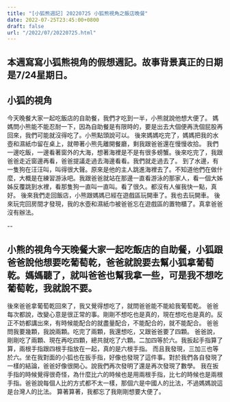 ```yaml
---
title: "[小狐熊週記] 20220725 小狐熊視角之飯店晚餐"
date: 2022-07-25T23:45:00+0800
draft: false
url: "/2022/07/20220725.html"
---
```


本週寫寫小狐熊視角的假想週記。故事背景真正的日期是7/24星期日。
--
## 小狐的視角
今天晚餐大家一起吃飯店的自助餐，我們才吃到一半，小熊就說他想大便了。
媽媽問小熊能不能忍耐一下，因為自助餐是有限時的，要是出去大個便再洗個屁股再回來，我們可能就沒得吃了。小熊點頭說可以。
後來媽媽吃完了，媽媽把我的水壺和濕紙巾留在桌上，就帶著小熊先離開餐廳，剩我跟爸爸還在慢慢收拾。
我們一邊吃飯，一邊看著窗外的大海，想著海裡是不是有很多螃蟹。後來吃完了，我跟爸爸走近窗邊再看，爸爸提議走過去海邊看看。我們就走過去了。
到了水邊，有一隻狗在汪汪叫，叫得很大聲。原來是他的主人跳進海裡去了。不知道他們在做什麼，大概是在練習游泳吧。我跟爸爸就站在那邊一直看游泳的那家人，看一個大姊姊反覆跳到水裡，看那隻狗一直叫一直叫。看了很久。都沒有人催我快一點，真好。
後來我們走回飯店，小熊跟媽媽已經在遊戲區玩開車了。我也去玩開車。
後來玩完回房間才發現，我的水壺和濕紙巾被爸爸忘在遊戲區的置物櫃了。真拿爸爸沒有辦法。

--
## 小熊的視角今天晚餐大家一起吃飯店的自助餐，小狐跟爸爸說他想要吃葡萄乾，爸爸就說要去幫小狐拿葡萄乾。媽媽聽了，就叫爸爸也幫我拿一些，可是我不想吃葡萄乾，我就說不要。
後來爸爸拿葡萄乾回來了，我又覺得想吃了，就問爸爸能不能給我葡萄乾。
爸爸每次都說，改變心意是很正常的事。剛剛不想吃也是真的，現在想吃也是真的。反正不妨都講出來，有時候能配合的就盡量配合，不能配合的，就不能配合。
爸爸問我要幾顆，我說兩顆。吃完了兩顆，我還想吃，又跟爸爸要了四顆。
爸爸說，剛剛吃了兩顆、現在再吃四顆，總共就吃了六顆。二加四等於六。我扳起手指算了算，兩根手指跟四根手指放在一起，真的是六根手指。
而且我發現，三加三也等於六。坐在我對面的小狐也在扳手指，好像也發現了這件事。對於我們各自發現了一樣的結論，爸爸好像很開心。說我們再次發明了還是再次發現了數學。
我在扳手指的時候覺得很奇怪，為什麼比六的時候也是用兩根手指，比七的時候也是兩根手指。爸爸說每個人比的方式都不太一樣，那個六是中國人的比法，不過媽媽說這是台灣人的比法。
算著算著，我都忘了我剛剛想要大便了。
